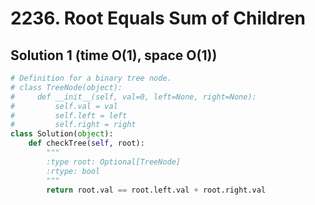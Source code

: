 # 2236. Root Equals Sum of Children

## Solution 1 (time O(1), space O(1))

```python
# Definition for a binary tree node.
# class TreeNode(object):
#     def __init__(self, val=0, left=None, right=None):
#         self.val = val
#         self.left = left
#         self.right = right
class Solution(object):
    def checkTree(self, root):
        """
        :type root: Optional[TreeNode]
        :rtype: bool
        """
        return root.val == root.left.val + root.right.val
```
